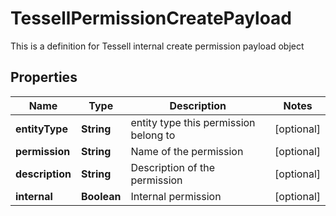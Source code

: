 

# TessellPermissionCreatePayload

This is a definition for Tessell internal create permission payload object

## Properties

Name | Type | Description | Notes
------------ | ------------- | ------------- | -------------
**entityType** | **String** | entity type this permission belong to |  [optional]
**permission** | **String** | Name of the permission |  [optional]
**description** | **String** | Description of the permission |  [optional]
**internal** | **Boolean** | Internal permission |  [optional]



